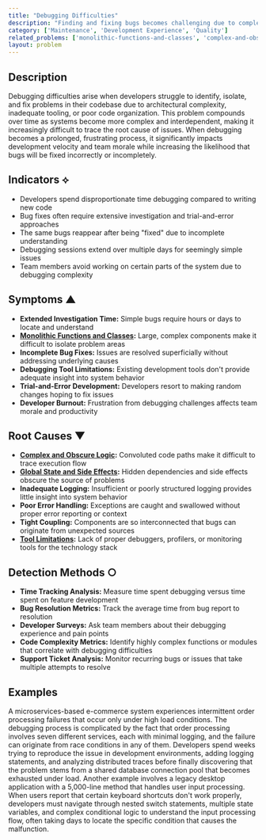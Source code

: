 ```yaml
---
title: "Debugging Difficulties"
description: "Finding and fixing bugs becomes challenging due to complex code architecture, poor logging, or inadequate development tools."
category: ['Maintenance', 'Development Experience', 'Quality']
related_problems: ['monolithic-functions-and-classes', 'complex-and-obscure-logic', 'global-state-and-side-effects']
layout: problem
---
```


## Description

Debugging difficulties arise when developers struggle to identify, isolate, and fix problems in their codebase due to architectural complexity, inadequate tooling, or poor code organization. This problem compounds over time as systems become more complex and interdependent, making it increasingly difficult to trace the root cause of issues. When debugging becomes a prolonged, frustrating process, it significantly impacts development velocity and team morale while increasing the likelihood that bugs will be fixed incorrectly or incompletely.

## Indicators ⟡
- Developers spend disproportionate time debugging compared to writing new code
- Bug fixes often require extensive investigation and trial-and-error approaches
- The same bugs reappear after being "fixed" due to incomplete understanding
- Debugging sessions extend over multiple days for seemingly simple issues
- Team members avoid working on certain parts of the system due to debugging complexity

## Symptoms ▲
- **Extended Investigation Time:** Simple bugs require hours or days to locate and understand
- **[Monolithic Functions and Classes](monolithic-functions-and-classes.md):** Large, complex components make it difficult to isolate problem areas
- **Incomplete Bug Fixes:** Issues are resolved superficially without addressing underlying causes
- **Debugging Tool Limitations:** Existing development tools don't provide adequate insight into system behavior
- **Trial-and-Error Development:** Developers resort to making random changes hoping to fix issues
- **Developer Burnout:** Frustration from debugging challenges affects team morale and productivity

## Root Causes ▼
- **[Complex and Obscure Logic](complex-and-obscure-logic.md):** Convoluted code paths make it difficult to trace execution flow
- **[Global State and Side Effects](global-state-and-side-effects.md):** Hidden dependencies and side effects obscure the source of problems
- **Inadequate Logging:** Insufficient or poorly structured logging provides little insight into system behavior
- **Poor Error Handling:** Exceptions are caught and swallowed without proper error reporting or context
- **Tight Coupling:** Components are so interconnected that bugs can originate from unexpected sources
- **[Tool Limitations](tool-limitations.md):** Lack of proper debuggers, profilers, or monitoring tools for the technology stack

## Detection Methods ○
- **Time Tracking Analysis:** Measure time spent debugging versus time spent on feature development
- **Bug Resolution Metrics:** Track the average time from bug report to resolution
- **Developer Surveys:** Ask team members about their debugging experience and pain points
- **Code Complexity Metrics:** Identify highly complex functions or modules that correlate with debugging difficulties
- **Support Ticket Analysis:** Monitor recurring bugs or issues that take multiple attempts to resolve

## Examples

A microservices-based e-commerce system experiences intermittent order processing failures that occur only under high load conditions. The debugging process is complicated by the fact that order processing involves seven different services, each with minimal logging, and the failure can originate from race conditions in any of them. Developers spend weeks trying to reproduce the issue in development environments, adding logging statements, and analyzing distributed traces before finally discovering that the problem stems from a shared database connection pool that becomes exhausted under load. Another example involves a legacy desktop application with a 5,000-line method that handles user input processing. When users report that certain keyboard shortcuts don't work properly, developers must navigate through nested switch statements, multiple state variables, and complex conditional logic to understand the input processing flow, often taking days to locate the specific condition that causes the malfunction.